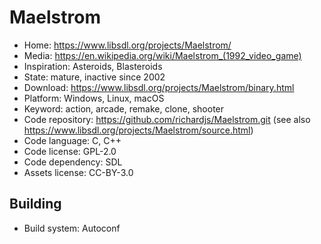 # Maelstrom

- Home: https://www.libsdl.org/projects/Maelstrom/
- Media: https://en.wikipedia.org/wiki/Maelstrom_(1992_video_game)
- Inspiration: Asteroids, Blasteroids
- State: mature, inactive since 2002
- Download: https://www.libsdl.org/projects/Maelstrom/binary.html
- Platform: Windows, Linux, macOS
- Keyword: action, arcade, remake, clone, shooter
- Code repository: https://github.com/richardjs/Maelstrom.git (see also https://www.libsdl.org/projects/Maelstrom/source.html)
- Code language: C, C++
- Code license: GPL-2.0
- Code dependency: SDL
- Assets license: CC-BY-3.0

## Building

- Build system: Autoconf
